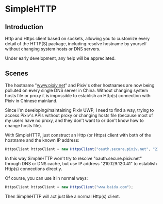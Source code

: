 # SimpleHTTP

## Introduction

Http and Https client based on sockets, allowing you to customize every detail of the HTTP(S) package, including resolve hostname by yourself without changing system hosts or DNS servers.

Under early development, any help will be appreciated.

## Scenes

The hostname "www.pixiv.net" and Pixiv's other hostnames are now being polluted on every single DNS server in China. Without changing system hosts file or proxy it is impossible to establish an Http(s) connection with Pixiv in Chinese mainland.

Since I'm developing/maintaining Pixiv UWP, I need to find a way, trying to access Pixiv's APIs without proxy or changing hosts file (because most of my users have no proxy, and they don't want to or don't know how to change hosts file).

With SimpleHTTP, just construct an Http (or Https) client with both of the hostname and the known IP address:

```csharp
HttpsClient httpsClient = new HttpsClient("oauth.secure.pixiv.net", "210.129.120.41");
```

In this way SimpleHTTP won't try to resolve "oauth.secure.pixiv.net" through DNS or DNS cache, but use IP address "210.129.120.41" to establish Http(s) connections directly.

Of course, you can use it in normal ways:

```csharp
HttpsClient httpsClient = new HttpsClient("www.baidu.com");
```

Then SimpleHTTP will act just like a normal Http(s) client.